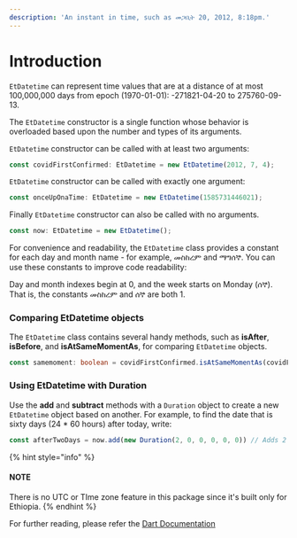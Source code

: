 ```yaml
---
description: 'An instant in time, such as መጋቢት 20, 2012, 8:18pm.'
---
```


# Introduction

`EtDatetime` can represent time values that are at a distance of at most 100,000,000 days from epoch \(1970-01-01\): -271821-04-20 to 275760-09-13.

The `EtDatetime`  constructor is a single function whose behavior is overloaded based upon the number and types of its arguments.

 `EtDatetime` constructor can be called with at least two arguments:

```typescript
const covidFirstConfirmed: EtDatetime = new EtDatetime(2012, 7, 4);
```

 `EtDatetime` constructor can be called with exactly one argument:

```typescript
const onceUpOnaTime: EtDatetime = new EtDatetime(1585731446021);
```

Finally `EtDatetime` constructor can also be called with no arguments.

```typescript
const now: EtDatetime = new EtDatetime(); 
```

For convenience and readability, the `EtDatetime` class provides a constant for each day and month name - for example, መስከረም and ማግሰኞ. You can use these constants to improve code readability:

Day and month indexes begin at 0, and the week starts on Monday \(ሰኞ\). That is, the constants መስከረም and ሰኞ are both 1.

### Comparing EtDatetime objects <a id="comparing-etdatetime-objects"></a>

 The `EtDatetime` class contains several handy methods, such as **isAfter**, **isBefore**, and **isAtSameMomentAs**, for comparing `EtDatetime` objects.

```typescript
const samemoment: boolean = covidFirstConfirmed.isAtSameMomentAs(covidFirstConfirmedEpoch)
```

### Using EtDatetime with Duration <a id="using-etdatetime-with-duration"></a>

 Use the **add** and **subtract** methods with a `Duration` object to create a new `EtDatetime` object based on another. For example, to find the date that is sixty days \(24 \* 60 hours\) after today, write:

```typescript
const afterTwoDays = now.add(new Duration(2, 0, 0, 0, 0, 0)) // Adds 2 days from today.
```

{% hint style="info" %}
#### NOTE <a id="note"></a>

There is no UTC or TIme zone feature in this package since it's built only for Ethiopia.
{% endhint %}

For further reading, please refer the [Dart Documentation](https://pub.dev/documentation/abushakir/latest/abushakir/EtDatetime-class.html) 

